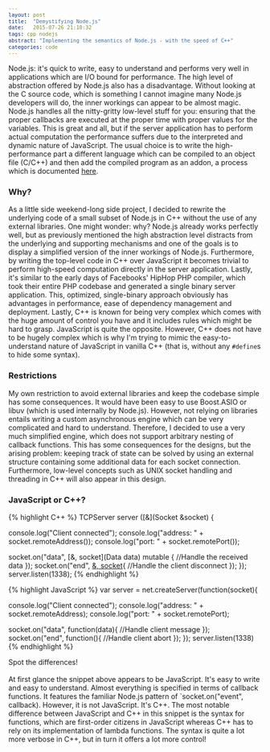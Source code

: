 ```yaml
---
layout: post
title:  "Demystifying Node.js"
date:   2015-07-26 21:10:32
tags: cpp nodejs
abstract: "Implementing the semantics of Node.js - with the speed of C++" 
categories: code
---
```


Node.js: it's quick to write, easy to understand and performs very well in applications which are I/O bound for performance. The high level of abstraction offered by Node.js also has a disadvantage. Without looking at the C source code, which is something I cannot imagine many Node.js developers will do, the inner workings can appear to be almost magic. Node.js handles all the nitty-gritty low-level stuff for you: ensuring that the proper callbacks are executed at the proper time with proper values for the variables. This is great and all, but if the server application has to perform actual computation the performance suffers due to the interpreted and dynamic nature of JavaScript. The usual choice is to write the high-performance part a different language which can be compiled to an object file (C/C++) and then add the compiled program as an addon, a process which is documented [here](https://nodejs.org/api/addons.html).


### Why?
As a little side weekend-long side project, I decided to rewrite the underlying code of a small subset of Node.js in C++ without the use of any external libraries. One might wonder: why? Node.js already works perfectly well, but as previously mentioned the high abstraction level distracts from the underlying and supporting mechanisms and one of the goals is to display a simplified version of the inner workings of Node.js. Furthermore, by writing the top-level code in C++ over JavaScript it becomes trivial to perform high-speed computation directly in the server application. Lastly, it's similar to the early days of Facebooks' HipHop PHP compiler, which took their entire PHP codebase and generated a single binary server application. This, optimized, single-binary approach obviously has advantages in performance, ease of dependency management and deployment. Lastly, C++ is known for being very complex which comes with the huge amount of control you have and it includes rules which might be hard to grasp. JavaScript is quite the opposite. However, C++ does not have to be hugely complex which is why I'm trying to mimic the easy-to-understand nature of JavaScript in vanilla C++ (that is, without any `#define`s to hide some syntax).


### Restrictions
My own restriction to avoid external libraries and keep the codebase simple has some consequences. It would have been easy to use Boost.ASIO or libuv (which is used internally by Node.js). However, not relying on libraries entails writing a custom asynchronous engine which can be very complicated and hard to understand. Therefore, I decided to use a very much simplified engine, which does not support arbitrary nesting of callback functions. This has some consequences for the designs, but the arising problem: keeping track of state can be solved by using an external structure containing some additional data for each socket connection. Furthermore, low-level concepts such as UNIX socket handling and threading in C++ will also appear in this design.

### JavaScript or C++?
<style type="text/css">
    pre {
        font-size: 12px;
    }
    </style>
<div class="row">
<div class="col-md-6">
{% highlight C++ %}
TCPServer server ([&](Socket &socket) {

  console.log("Client connected");
  console.log("address: " + socket.remoteAddress());
  console.log("port:    " + socket.remotePort());

  socket.on("data", [&, socket](Data data) mutable {
    //Handle the received data
  });
  socket.on("end", [&, socket](){
    //Handle the client disconnect
  });
});
server.listen(1338);
{% endhighlight %}
</div>
<div class="col-md-6">
{% highlight JavaScript %}
var server = net.createServer(function(socket){

  console.log("Client connected");
  console.log("address: " + socket.remoteAddress);
  console.log("port:    " + socket.remotePort);

  socket.on("data", function(data){
    //Handle client message
  });
  socket.on("end", function(){
    //Handle client abort
  });
});
server.listen(1338)
{% endhighlight %}
</div>
</div>
<div class="row text-center">
Spot the differences!
</div>

<br>
At first glance the snippet above appears to be JavaScript. It's easy to write and easy to understand. Almost everything is specified in terms of callback functions. It features the familiar Node.js pattern of `socket.on("event", callback). However, it is not JavaScript. It's C++. The most notable difference between JavaScript and C++ in this snippet is the syntax for functions, which are first-order citizens in JavaScript whereas C++ has to rely on its implementation of lambda functions. The syntax is quite a lot more verbose in C++, but in turn it offers a lot more control!




